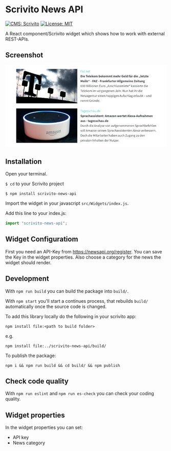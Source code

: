 # Scrivito News API
[![CMS: Scrivito](https://img.shields.io/badge/CMS-Scrivito-brightgreen.svg)](https://scrivito.com) [![License: MIT](https://img.shields.io/badge/License-MIT-blue.svg)](https://opensource.org/licenses/MIT)

A React component/Scrivito widget which shows how to work with external REST-APIs.

## Screenshot

![Screenshot](https://raw.githubusercontent.com/mdwp/scrivito-news-api/master/news-api-screenshot.png)

## Installation

Open your terminal.

`$ cd` to your Scrivito project

```shell
$ npm install scrivito-news-api
```

Import the widget in your javascript `src/Widgets/index.js`.

Add this line to your index.js:

```js
import "scrivito-news-api";
```

## Widget Configuratiom
First you need an API-Key from https://newsapi.org/register.
You can save the Key in the widget properties. Also choose a category for the news the widget should render.


## Development

With `npm run build` you can build the package into `build/`.

With `npm start` you'll start a continues process, that rebuilds `build/` automatically once the source code is changed.

To add this library locally do the following in your scrivito app:

```
npm install file:<path to build folder>
```

e.g.

```
npm install file:../scrivito-news-api/build/
```

To publish the package:

```
npm i && npm run build && cd build/ && npm publish
```

## Check code quality

With `npm run eslint` and `npm run es-check` you can check your coding quality.


## Widget properties

In the widget properties you can set:
- API key
- News category